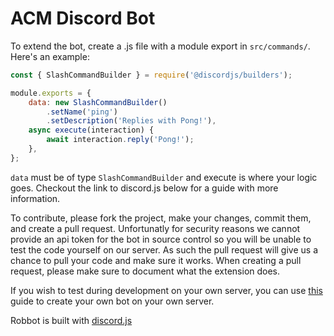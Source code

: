 # ACM Discord Bot 

To extend the bot, create a .js file with a module export in ```src/commands/```. Here's an example:

```javascript
const { SlashCommandBuilder } = require('@discordjs/builders');

module.exports = {
    data: new SlashCommandBuilder()
        .setName('ping')
        .setDescription('Replies with Pong!'),
    async execute(interaction) {
        await interaction.reply('Pong!');
    },
};
```

`data` must be of type `SlashCommandBuilder` and execute is where your logic goes. Checkout the link to discord.js below for a guide with more information.

To contribute, please fork the project, make your changes, commit them, and create a pull request. Unfortunatly for security reasons we cannot provide an api token for the bot in source control so you will be unable to test the code yourself on our server. As such the pull request will give us a chance to pull your code and make sure it works. When creating a pull request, please make sure to document what the extension does.

If you wish to test during development on your own server, you can use [this](https://discordjs.guide/preparations/setting-up-a-bot-application.html#creating-your-bot) guide to create your own bot on your own server. 

Robbot is built with [discord.js](https://discord.js.org/#/)
